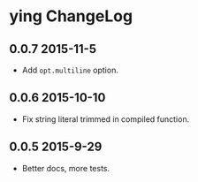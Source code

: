 # ying ChangeLog

## 0.0.7 2015-11-5
* Add `opt.multiline` option.

## 0.0.6 2015-10-10
* Fix string literal trimmed in compiled function.

## 0.0.5 2015-9-29
* Better docs, more tests.
